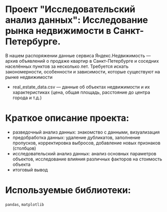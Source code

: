 # Проект "Исследовательский анализ данных": Исследование рынка недвижимости в Санкт-Петербурге.
В нашем распоряжении данные сервиса Яндекс.Недвижимость — архив объявлений о продаже квартир в Санкт-Петербурге и соседних населённых пунктов за несколько лет.  Требуется искать закономерности, особенности и зависимости, которые существуют на рынке недвижимости
   - real_estate_data.csv — данные об объектах недвижимости и их характеристиках (цена, общая площадь, расстояние до центра города и т.д.)
# Краткое описание проекта:
- разведочный анализ данных: знакомство с данными, визуализация
- предобработка данных: удаление дубликатов, заполнение пропусков, корректировка выбросов, добавление новых признаков (столбцов)
- исследовательский анализ данных: анализ основных параметров объектов, исследование влияния различных факторов на стоимость объекта
- итоговый вывод
# Используемые библиотеки: 
`pandas`, `matplotlib`
